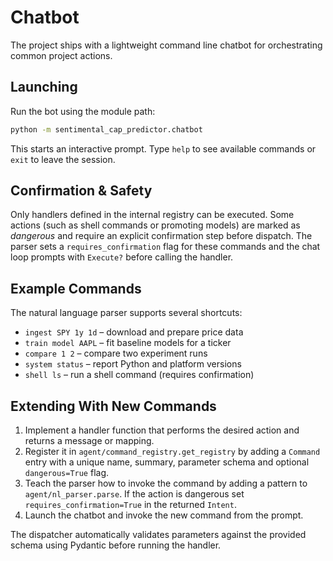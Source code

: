 # Chatbot

The project ships with a lightweight command line chatbot for orchestrating
common project actions.

## Launching

Run the bot using the module path:

```bash
python -m sentimental_cap_predictor.chatbot
```

This starts an interactive prompt. Type `help` to see available commands or
`exit` to leave the session.

## Confirmation & Safety

Only handlers defined in the internal registry can be executed. Some actions
(such as shell commands or promoting models) are marked as *dangerous* and
require an explicit confirmation step before dispatch. The parser sets a
`requires_confirmation` flag for these commands and the chat loop prompts with
`Execute?` before calling the handler.

## Example Commands

The natural language parser supports several shortcuts:

- `ingest SPY 1y 1d` – download and prepare price data
- `train model AAPL` – fit baseline models for a ticker
- `compare 1 2` – compare two experiment runs
- `system status` – report Python and platform versions
- `shell ls` – run a shell command (requires confirmation)

## Extending With New Commands

1. Implement a handler function that performs the desired action and returns a
   message or mapping.
2. Register it in `agent/command_registry.get_registry` by adding a
   `Command` entry with a unique name, summary, parameter schema and optional
   `dangerous=True` flag.
3. Teach the parser how to invoke the command by adding a pattern to
   `agent/nl_parser.parse`. If the action is dangerous set
   `requires_confirmation=True` in the returned `Intent`.
4. Launch the chatbot and invoke the new command from the prompt.

The dispatcher automatically validates parameters against the provided schema
using Pydantic before running the handler.
